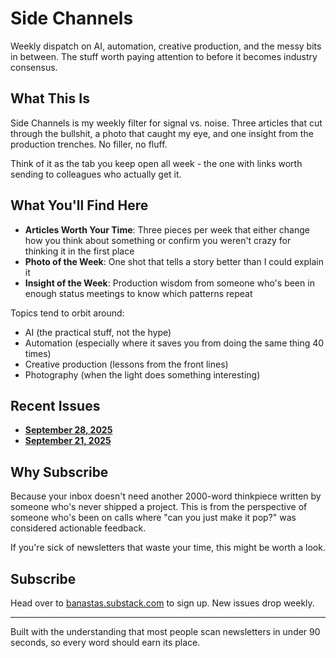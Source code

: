 # Side Channels

Weekly dispatch on AI, automation, creative production, and the messy bits in between. The stuff worth paying attention to before it becomes industry consensus.

## What This Is

Side Channels is my weekly filter for signal vs. noise. Three articles that cut through the bullshit, a photo that caught my eye, and one insight from the production trenches. No filler, no fluff.

Think of it as the tab you keep open all week - the one with links worth sending to colleagues who actually get it.

## What You'll Find Here

- **Articles Worth Your Time**: Three pieces per week that either change how you think about something or confirm you weren't crazy for thinking it in the first place
- **Photo of the Week**: One shot that tells a story better than I could explain it
- **Insight of the Week**: Production wisdom from someone who's been in enough status meetings to know which patterns repeat

Topics tend to orbit around:
- AI (the practical stuff, not the hype)
- Automation (especially where it saves you from doing the same thing 40 times)
- Creative production (lessons from the front lines)
- Photography (when the light does something interesting)

## Recent Issues

- **[September 28, 2025](https://substack.banast.as/newsletters/2025-09-28_SideChannels)**
- **[September 21, 2025](https://substack.banast.as/newsletters/2025-09-21_SideChannels)**

## Why Subscribe

Because your inbox doesn't need another 2000-word thinkpiece written by someone who's never shipped a project. This is from the perspective of someone who's been on calls where "can you just make it pop?" was considered actionable feedback.

If you're sick of newsletters that waste your time, this might be worth a look.

## Subscribe

Head over to [banastas.substack.com](https://banastas.substack.com) to sign up. New issues drop weekly.

---

Built with the understanding that most people scan newsletters in under 90 seconds, so every word should earn its place.
